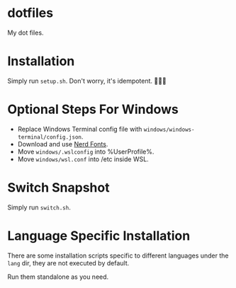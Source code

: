 # dotfiles

My dot files.

# Installation

Simply run `setup.sh`. Don't worry, it's idempotent. :tada::tada::tada:

# Optional Steps For Windows

- Replace Windows Terminal config file with `windows/windows-terminal/config.json`.
- Download and use [Nerd Fonts](https://www.nerdfonts.com/font-downloads).
- Move `windows/.wslconfig` into %UserProfile%.
- Move `windows/wsl.conf` into /etc inside WSL.

# Switch Snapshot

Simply run `switch.sh`.

# Language Specific Installation

There are some installation scripts specific to different languages under the `lang` dir, they are not executed by default.

Run them standalone as you need.
